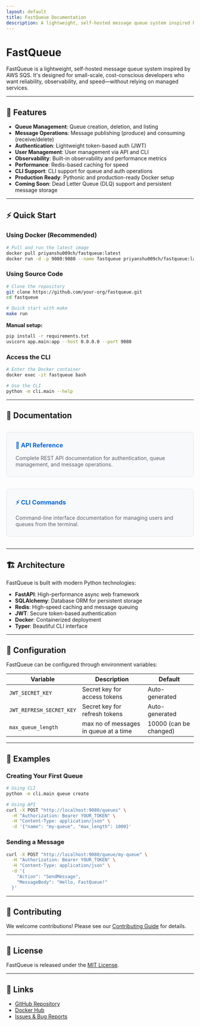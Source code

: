 ```yaml
---
layout: default
title: FastQueue Documentation
description: A lightweight, self-hosted message queue system inspired by AWS SQS
---
```


# FastQueue

FastQueue is a lightweight, self-hosted message queue system inspired by AWS SQS. It's designed for small-scale, cost-conscious developers who want reliability, observability, and speed—without relying on managed services.

---

## 🚀 Features

- **Queue Management**: Queue creation, deletion, and listing
- **Message Operations**: Message publishing (produce) and consuming (receive/delete)
- **Authentication**: Lightweight token-based auth (JWT)
- **User Management**: User management via API and CLI
- **Observability**: Built-in observability and performance metrics
- **Performance**: Redis-based caching for speed
- **CLI Support**: CLI support for queue and auth operations
- **Production Ready**: Pythonic and production-ready Docker setup
- **Coming Soon**: Dead Letter Queue (DLQ) support and persistent message storage

---

## ⚡ Quick Start

### Using Docker (Recommended)

```bash
# Pull and run the latest image
docker pull priyanshu009ch/fastqueue:latest
docker run -d -p 9080:9080 --name fastqueue priyanshu009ch/fastqueue:latest
```

### Using Source Code

```bash
# Clone the repository
git clone https://github.com/your-org/fastqueue.git
cd fastqueue

# Quick start with make
make run
```

**Manual setup:**

```bash
pip install -r requirements.txt
uvicorn app.main:app --host 0.0.0.0 --port 9080
```

### Access the CLI

```bash
# Enter the Docker container
docker exec -it fastqueue bash

# Use the CLI
python -m cli.main --help
```

---

## 📖 Documentation

<div class="docs-grid">
  <div class="doc-card">
    <h3><a href="./api">🔌 API Reference</a></h3>
    <p>Complete REST API documentation for authentication, queue management, and message operations.</p>
  </div>
  
  <div class="doc-card">
    <h3><a href="./cli">⚡ CLI Commands</a></h3>
    <p>Command-line interface documentation for managing users and queues from the terminal.</p>
  </div>
</div>

---

## 🏗️ Architecture

FastQueue is built with modern Python technologies:

- **FastAPI**: High-performance async web framework
- **SQLAlchemy**: Database ORM for persistent storage
- **Redis**: High-speed caching and message queuing
- **JWT**: Secure token-based authentication
- **Docker**: Containerized deployment
- **Typer**: Beautiful CLI interface

---

## 🔧 Configuration

FastQueue can be configured through environment variables:

| Variable | Description | Default |
|----------|-------------|---------|
| `JWT_SECRET_KEY` | Secret key for access tokens | Auto-generated |
| `JWT_REFRESH_SECRET_KEY` | Secret key for refresh tokens | Auto-generated |
| `max_queue_length`  | max no of messages in queue at a time | 10000 (can be changed)|

---

## 🚀 Examples

### Creating Your First Queue

```bash
# Using CLI
python -m cli.main queue create

# Using API
curl -X POST "http://localhost:9080/queues" \
  -H "Authorization: Bearer YOUR_TOKEN" \
  -H "Content-Type: application/json" \
  -d '{"name": "my-queue", "max_length": 1000}'
```

### Sending a Message

```bash
curl -X POST "http://localhost:9080/queue/my-queue" \
  -H "Authorization: Bearer YOUR_TOKEN" \
  -H "Content-Type: application/json" \
  -d '{
    "Action": "SendMessage",
    "MessageBody": "Hello, FastQueue!"
  }'
```

---

## 🤝 Contributing

We welcome contributions! Please see our [Contributing Guide](https://github.com/priyanshu009ch/fastqueue/blob/main/CONTRIBUTING.md) for details.

---

## 📄 License

FastQueue is released under the [MIT License](https://github.com/priyanshu009ch/fastqueue/blob/main/LICENSE).

---

## 🔗 Links

- [GitHub Repository](https://github.com/priyanshu009ch/fastqueue)
- [Docker Hub](https://hub.docker.com/r/priyanshu009ch/fastqueue)
- [Issues & Bug Reports](https://github.com/priyanshu009ch/fastqueue/issues)

<style>
.docs-grid {
  display: grid;
  grid-template-columns: repeat(auto-fit, minmax(300px, 1fr));
  gap: 2rem;
  margin: 2rem 0;
}

.doc-card {
  border: 1px solid #e1e4e8;
  border-radius: 8px;
  padding: 1.5rem;
  background: #f8f9fa;
}

.doc-card h3 {
  margin-top: 0;
  color: #0366d6;
}

.doc-card h3 a {
  text-decoration: none;
  color: inherit;
}

.doc-card h3 a:hover {
  text-decoration: underline;
}

.doc-card p {
  color: #586069;
  margin-bottom: 0;
}
</style>